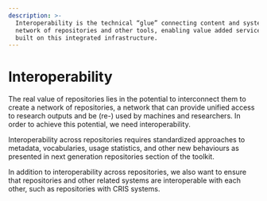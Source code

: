 ```yaml
---
description: >-
  Interoperability is the technical “glue” connecting content and systems in the
  network of repositories and other tools, enabling value added services to be
  built on this integrated infrastructure.
---
```


# Interoperability

The real value of repositories lies in the potential to interconnect them to create a network of repositories, a network that can provide unified access to research outputs and be \(re-\) used by machines and researchers. In order to achieve this potential, we need interoperability. 

Interoperability across repositories requires standardized approaches to metadata, vocabularies, usage statistics, and other new behaviours as presented in next generation repositories section of the toolkit.

In addition to interoperability across repositories, we also want to ensure that repositories and other related systems are interoperable with each other, such as repositories with CRIS systems.

